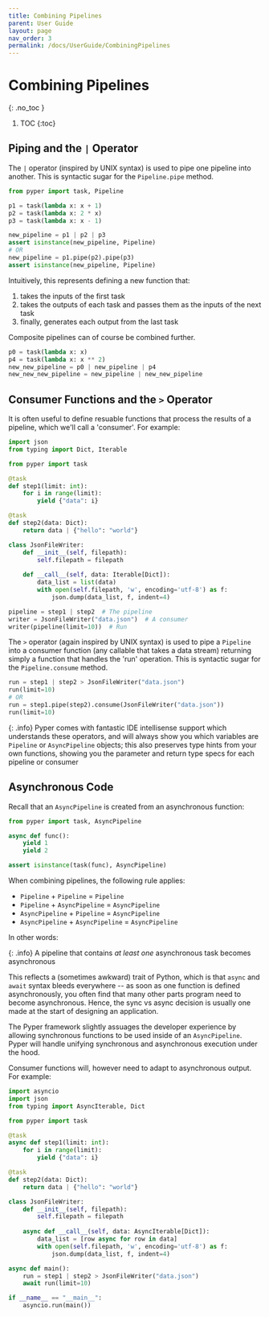 ```yaml
---
title: Combining Pipelines
parent: User Guide
layout: page
nav_order: 3
permalink: /docs/UserGuide/CombiningPipelines
---
```


# Combining Pipelines
{: .no_toc }

1. TOC
{:toc}

## Piping and the `|` Operator 

The `|` operator (inspired by UNIX syntax) is used to pipe one pipeline into another. This is syntactic sugar for the `Pipeline.pipe` method.

```python
from pyper import task, Pipeline

p1 = task(lambda x: x + 1)
p2 = task(lambda x: 2 * x)
p3 = task(lambda x: x - 1)

new_pipeline = p1 | p2 | p3
assert isinstance(new_pipeline, Pipeline)
# OR
new_pipeline = p1.pipe(p2).pipe(p3)
assert isinstance(new_pipeline, Pipeline)
```

Intuitively, this represents defining a new function that:

1. takes the inputs of the first task
2. takes the outputs of each task and passes them as the inputs of the next task
3. finally, generates each output from the last task

Composite pipelines can of course be combined further.

```python
p0 = task(lambda x: x)
p4 = task(lambda x: x ** 2)
new_new_pipeline = p0 | new_pipeline | p4
new_new_new_pipeline = new_pipeline | new_new_pipeline
```

## Consumer Functions and the `>` Operator

It is often useful to define resuable functions that process the results of a pipeline, which we'll call a 'consumer'. For example:

```python
import json
from typing import Dict, Iterable

from pyper import task

@task
def step1(limit: int):
    for i in range(limit):
        yield {"data": i}

@task
def step2(data: Dict):
    return data | {"hello": "world"}

class JsonFileWriter:
    def __init__(self, filepath):
        self.filepath = filepath
    
    def __call__(self, data: Iterable[Dict]):
        data_list = list(data)
        with open(self.filepath, 'w', encoding='utf-8') as f:
            json.dump(data_list, f, indent=4)

pipeline = step1 | step2  # The pipeline
writer = JsonFileWriter("data.json")  # A consumer
writer(pipeline(limit=10))  # Run
```

The `>` operator (again inspired by UNIX syntax) is used to pipe a `Pipeline` into a consumer function (any callable that takes a data stream) returning simply a function that handles the 'run' operation. This is syntactic sugar for the `Pipeline.consume` method.
```python
run = step1 | step2 > JsonFileWriter("data.json")
run(limit=10)
# OR
run = step1.pipe(step2).consume(JsonFileWriter("data.json"))
run(limit=10)
```

{: .info}
Pyper comes with fantastic IDE intellisense support which understands these operators, and will always show you which variables are `Pipeline` or `AsyncPipeline` objects; this also preserves type hints from your own functions, showing you the parameter and return type specs for each pipeline or consumer

## Asynchronous Code

Recall that an `AsyncPipeline` is created from an asynchronous function:

```python
from pyper import task, AsyncPipeline

async def func():
    yield 1
    yield 2

assert isinstance(task(func), AsyncPipeline)
```

When combining pipelines, the following rule applies:

* `Pipeline` + `Pipeline` = `Pipeline`
* `Pipeline` + `AsyncPipeline` = `AsyncPipeline`
* `AsyncPipeline` + `Pipeline` = `AsyncPipeline`
* `AsyncPipeline` + `AsyncPipeline` = `AsyncPipeline`

In other words:

{: .info}
A pipeline that contains _at least one_ asynchronous task becomes asynchronous

This reflects a (sometimes awkward) trait of Python, which is that `async` and `await` syntax bleeds everywhere -- as soon as one function is defined asynchronously, you often find that many other parts program need to become asynchronous. Hence, the sync vs async decision is usually one made at the start of designing an application.

The Pyper framework slightly assuages the developer experience by allowing synchronous functions to be used inside of an `AsyncPipeline`. Pyper will handle unifying synchronous and asynchronous execution under the hood.

Consumer functions will, however need to adapt to asynchronous output. For example:

```python
import asyncio
import json
from typing import AsyncIterable, Dict

from pyper import task

@task
async def step1(limit: int):
    for i in range(limit):
        yield {"data": i}

@task
def step2(data: Dict):
    return data | {"hello": "world"}

class JsonFileWriter:
    def __init__(self, filepath):
        self.filepath = filepath
    
    async def __call__(self, data: AsyncIterable[Dict]):
        data_list = [row async for row in data]
        with open(self.filepath, 'w', encoding='utf-8') as f:
            json.dump(data_list, f, indent=4)

async def main():
    run = step1 | step2 > JsonFileWriter("data.json")
    await run(limit=10)

if __name__ == "__main__":
    asyncio.run(main())
```